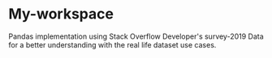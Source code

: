 # My-workspace
Pandas implementation using Stack Overflow Developer's survey-2019 Data for a better understanding with the real life dataset use cases.

